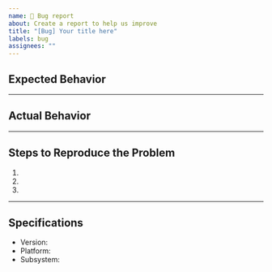```yaml
---
name: 🐛 Bug report
about: Create a report to help us improve
title: "[Bug] Your title here"
labels: bug
assignees: ""
---
```


## Expected Behavior

---

## Actual Behavior

---

## Steps to Reproduce the Problem

1.
1.
1.

---

## Specifications

- Version:
- Platform:
- Subsystem:
